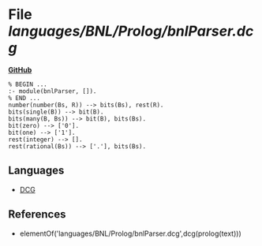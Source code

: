 # File _languages/BNL/Prolog/bnlParser.dcg_
**[GitHub](https://github.com/softlang/yas/blob/master/languages/BNL/Prolog/bnlParser.dcg)**
```
% BEGIN ...
:- module(bnlParser, []).
% END ...
number(number(Bs, R)) --> bits(Bs), rest(R).
bits(single(B)) --> bit(B).  
bits(many(B, Bs)) --> bit(B), bits(Bs).
bit(zero) --> ['0'].
bit(one) --> ['1'].
rest(integer) --> [].
rest(rational(Bs)) --> ['.'], bits(Bs).
```

## Languages
* [DCG](../languages/DCG.md)

## References
* elementOf('languages/BNL/Prolog/bnlParser.dcg',dcg(prolog(text)))
